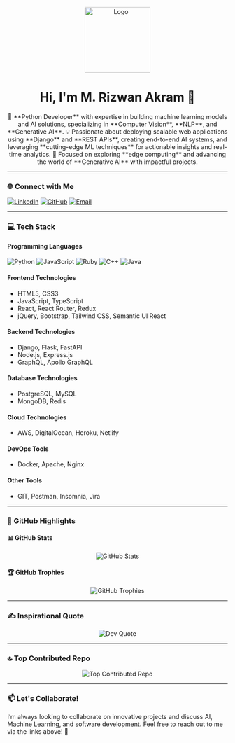 <p align="center">
  <img src="https://your-logo-url.com" alt="Logo" width="150" />
</p>

<h1 align="center">Hi, I'm M. Rizwan Akram 👋</h1>

<p align="center">
  🚀 **Python Developer** with expertise in building machine learning models and AI solutions, specializing in **Computer Vision**, **NLP**, and **Generative AI**.  
  💡 Passionate about deploying scalable web applications using **Django** and **REST APIs**, creating end-to-end AI systems, and leveraging **cutting-edge ML techniques** for actionable insights and real-time analytics.  
  🌟 Focused on exploring **edge computing** and advancing the world of **Generative AI** with impactful projects.  
</p>

---

### 🌐 Connect with Me
[![LinkedIn](https://img.shields.io/badge/LinkedIn-blue?style=flat-square&logo=linkedin&logoColor=white)](https://www.linkedin.com/in/your-linkedin-url)
[![GitHub](https://img.shields.io/badge/GitHub-black?style=flat-square&logo=github&logoColor=white)](https://github.com/your-github-username)
[![Email](https://img.shields.io/badge/Email-red?style=flat-square&logo=gmail&logoColor=white)](mailto:your-email@example.com)

---

### 💻 Tech Stack

#### **Programming Languages**
![Python](https://img.shields.io/badge/-Python-blue?style=flat-square&logo=python)
![JavaScript](https://img.shields.io/badge/-JavaScript-yellow?style=flat-square&logo=javascript)
![Ruby](https://img.shields.io/badge/-Ruby-red?style=flat-square&logo=ruby)
![C++](https://img.shields.io/badge/-C++-00599C?style=flat-square&logo=c%2B%2B)
![Java](https://img.shields.io/badge/-Java-orange?style=flat-square&logo=java)

#### **Frontend Technologies**
- HTML5, CSS3  
- JavaScript, TypeScript  
- React, React Router, Redux  
- jQuery, Bootstrap, Tailwind CSS, Semantic UI React  

#### **Backend Technologies**
- Django, Flask, FastAPI  
- Node.js, Express.js  
- GraphQL, Apollo GraphQL  

#### **Database Technologies**
- PostgreSQL, MySQL  
- MongoDB, Redis  

#### **Cloud Technologies**
- AWS, DigitalOcean, Heroku, Netlify  

#### **DevOps Tools**
- Docker, Apache, Nginx  

#### **Other Tools**
- GIT, Postman, Insomnia, Jira  

---

### 🌟 GitHub Highlights

#### 📊 GitHub Stats
<p align="center">
  <img src="https://github-readme-stats.vercel.app/api?username=your-github-username&show_icons=true&theme=radical" alt="GitHub Stats" />
</p>

#### 🏆 GitHub Trophies
<p align="center">
  <img src="https://github-profile-trophy.vercel.app/?username=your-github-username&theme=monokai&column=7" alt="GitHub Trophies" />
</p>

---

### ✍️ Inspirational Quote

<p align="center">
  <img src="https://quotes-github-readme.vercel.app/api?type=horizontal&theme=radical" alt="Dev Quote" />
</p>

---

### 🔝 Top Contributed Repo

<p align="center">
  <img src="https://github-contributor-stats.vercel.app/api?username=your-github-username&limit=1&theme=radical" alt="Top Contributed Repo" />
</p>

---

### 📫 Let's Collaborate!

I’m always looking to collaborate on innovative projects and discuss AI, Machine Learning, and software development. Feel free to reach out to me via the links above! 🌟

